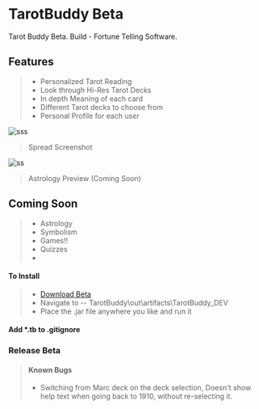TarotBuddy Beta
==================
Tarot Buddy Beta. Build - Fortune Telling Software.

## Features
>* Personalized Tarot Reading
>* Look through Hi-Res Tarot Decks
>* In depth Meaning of each card
>* Different Tarot decks to choose from
>* Personal Profile for each user

![sss](http://www.java-gaming.org/user-generated-content/members/159849/reader-ss.jpg)
> Spread Screenshot



![ss](http://www.java-gaming.org/user-generated-content/members/159849/astropreview.jpg)
> Astrology Preview (Coming Soon)



## Coming Soon
>* Astrology
>* Symbolism
>* Games!!
>* Quizzes
>*


#### To Install
>* [Download Beta](https://github.com/supaFool/TarotBuddy/releases)
>* Navigate to -- TarotBuddy\out\artifacts\TarotBuddy_DEV
>* Place the .jar file anywhere you like and run it

#### Add *.tb to .gitignore

### Release Beta
>#### Known Bugs
>* Switching from Marc deck on the deck selection, Doesn't show help text when going back to 1910, without re-selecting it.



